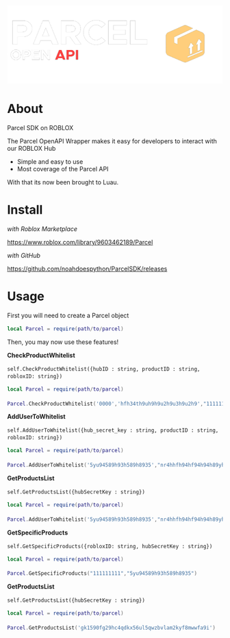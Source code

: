 ![banner](./assets/banner.png)

# About
Parcel SDK on ROBLOX

The Parcel OpenAPI Wrapper makes it easy for developers to interact with our ROBLOX Hub

- Simple and easy to use
- Most coverage of the Parcel API

With that its now been brought to Luau.

# Install

*with Roblox Marketplace*

https://www.roblox.com/library/9603462189/Parcel

*with GitHub*

https://github.com/noahdoespython/ParcelSDK/releases

# Usage

First you will need to create a Parcel object


```lua
local Parcel = require(path/to/parcel)
```

Then, you may now use these features!

__**CheckProductWhitelist**__

`self.CheckProductWhitelist({hubID : string, productID : string, robloxID: string})`

```lua
local Parcel = require(path/to/parcel)

Parcel.CheckProductWhitelist('0000','hfh34th9uh9h9u2h9u3h9u2h9',"111111111")

```

**AddUserToWhitelist**

`self.AddUserToWhitelist({hub_secret_key : string, productID : string, robloxID: string})`

```lua
local Parcel = require(path/to/parcel)

Parcel.AddUserToWhitelist('5yu94589h93h589h8935',"nr4hhfh94hf94h94h89yh5","1111")
```

**GetProductsList**

`self.GetProductsList({hubSecretKey : string})`

```lua
local Parcel = require(path/to/parcel)

Parcel.AddUserToWhitelist('5yu94589h93h589h8935',"nr4hhfh94hf94h94h89yh5","1111")
```
**GetSpecificProducts**

`self.GetSpecificProducts({robloxID: string, hubSecretKey : string})`

```lua
local Parcel = require(path/to/parcel)

Parcel.GetSpecificProducts("111111111","5yu94589h93h589h8935")
```

**GetProductsList**

`self.GetProductsList({hubSecretKey : string})`

```lua
local Parcel = require(path/to/parcel)

Parcel.GetProductsList('gk1590fg29hc4qdkx56ul5qwzbvlam2kyf8mwwfa9i')
```



